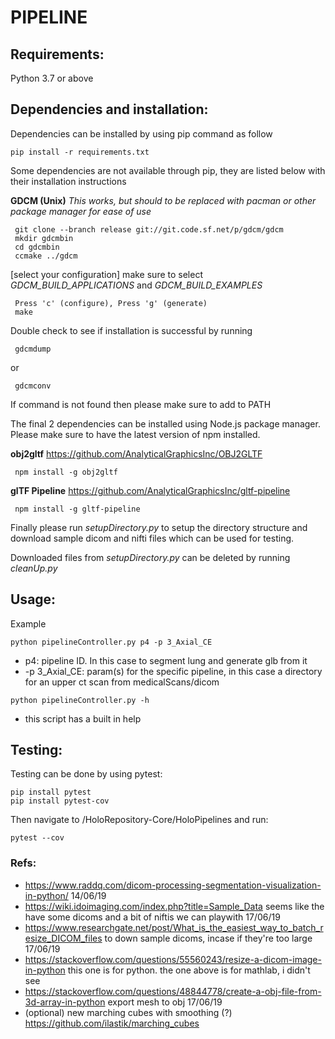 # PIPELINE

## Requirements:
Python 3.7 or above

## Dependencies and installation:
Dependencies can be installed by using pip command as follow
```
pip install -r requirements.txt
```

Some dependencies are not available through pip, they are listed below with their installation instructions

**GDCM (Unix)** *This works, but should to be replaced with pacman or other package manager for ease of use*
```
 git clone --branch release git://git.code.sf.net/p/gdcm/gdcm
 mkdir gdcmbin
 cd gdcmbin
 ccmake ../gdcm
```
   [select your configuration] make sure to select *GDCM_BUILD_APPLICATIONS* and *GDCM_BUILD_EXAMPLES*
```
 Press 'c' (configure), Press 'g' (generate)
 make
```
Double check to see if installation is successful by running
```
 gdcmdump
```
or
```
 gdcmconv
```
If command is not found then please make sure to add to PATH

The final 2 dependencies can be installed using Node.js package manager. Please make sure to have the latest version of npm installed.

**obj2gltf**  https://github.com/AnalyticalGraphicsInc/OBJ2GLTF
```
 npm install -g obj2gltf
```

**glTF Pipeline** https://github.com/AnalyticalGraphicsInc/gltf-pipeline
```
 npm install -g gltf-pipeline
```

Finally please run *setupDirectory.py* to setup the directory structure and download sample dicom and nifti files which can be used for testing.

Downloaded files from *setupDirectory.py* can be deleted by running *cleanUp.py*

## Usage:
Example
```
python pipelineController.py p4 -p 3_Axial_CE
```
- p4: pipeline ID. In this case to segment lung and generate glb from it
- -p 3_Axial_CE: param(s) for the specific pipeline, in this case a directory for an upper ct scan from medicalScans/dicom

```
python pipelineController.py -h
```
- this script has a built in help

## Testing:
Testing can be done by using pytest:
```
pip install pytest
pip install pytest-cov
```
Then navigate to /HoloRepository-Core/HoloPipelines and run:
```
pytest --cov
```

### Refs:
- https://www.raddq.com/dicom-processing-segmentation-visualization-in-python/      14/06/19
- https://wiki.idoimaging.com/index.php?title=Sample_Data   seems like the have some dicoms and a bit of niftis we can playwith    17/06/19
- https://www.researchgate.net/post/What_is_the_easiest_way_to_batch_resize_DICOM_files to down sample dicoms, incase if they're too large  17/06/19
- https://stackoverflow.com/questions/55560243/resize-a-dicom-image-in-python      this one is for python. the one above is for mathlab, i didn't see
- https://stackoverflow.com/questions/48844778/create-a-obj-file-from-3d-array-in-python   export mesh to obj   17/06/19
- (optional) new marching cubes with smoothing (?) https://github.com/ilastik/marching_cubes
